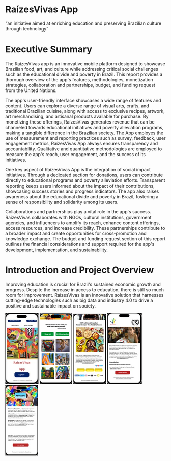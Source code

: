 # RaízesVivas App 
“an initiative aimed at enriching education and preserving Brazilian culture through technology”

# Executive Summary
The RaízesVivas app is an innovative mobile platform designed to showcase Brazilian food, art, and culture while addressing critical social challenges such as the educational divide and poverty in Brazil. This report provides a thorough overview of the app's features, methodologies, monetization strategies, collaboration and partnerships, budget, and funding request from the United Nations.

The app's user-friendly interface showcases a wide range of features and content. Users can explore a diverse range of visual arts, crafts, and traditional Brazilian cuisine, along with access to exclusive recipes, artwork, art merchandising, and artisanal products available for purchase. By monetizing these offerings, RaízesVivas generates revenue that can be channeled towards educational initiatives and poverty alleviation programs, making a tangible difference in the Brazilian society. The App employes the use of measurement and reporting practices such as survey, feedback, user engagement metrics, RaízesVivas App always ensures transparency and accountability. Qualitative and quantitative methodologies are employed to measure the app's reach, user engagement, and the success of its initiatives. 

One key aspect of RaízesVivas App is the integration of social impact initiatives. Through a dedicated section for donations, users can contribute directly to educational programs and poverty alleviation efforts. Transparent reporting keeps users informed about the impact of their contributions, showcasing success stories and progress indicators. The app also raises awareness about the educational divide and poverty in Brazil, fostering a sense of responsibility and solidarity among its users.

Collaborations and partnerships play a vital role in the app's success. RaízesVivas collaborates with NGOs, cultural institutions, government agencies, and influencers to amplify its reach, enhance content offerings, access resources, and increase credibility. These partnerships contribute to a broader impact and create opportunities for cross-promotion and knowledge exchange. The budget and funding request section of this report outlines the financial considerations and support required for the app's development, implementation, and sustainability. 


# Introduction and Project Overview
Improving education is crucial for Brazil's sustained economic growth and progress. Despite the increase in access to education, there is still so much room for improvement. 
RaízesVivas is an innovative solution that harnesses cutting-edge technologies such as big data and industry 4.0 to drive a positive and sustainable impact on society.

![iamge_1](./images/Picture1.jpg)   ![iamge_1](./images/Picture2.png)   ![iamge_1](./images/Picture3.jpg)  ![iamge_1](./images/Picture4.jpg)  ![iamge_1](./images/Picture5.jpg)
